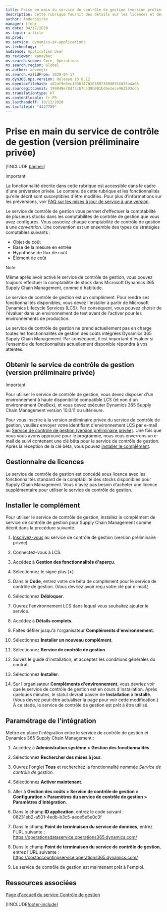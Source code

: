 ```yaml
---
title: Prise en main du service de contrôle de gestion (version préliminaire privée)
description: Cette rubrique fournit des détails sur les licences et des instructions d'installation pour le service de contrôle de gestion.
author: AndersGirke
manager: tfehr
ms.date: 04/17/2020
ms.topic: article
ms.prod: ''
ms.service: dynamics-ax-applications
ms.technology: ''
audience: Application User
ms.reviewer: kamaybac
ms.search.scope: Core, Operations
ms.search.region: Global
ms.author: aevengir
ms.search.validFrom: 2020-04-17
ms.dyn365.ops.version: Release 10.0.12
ms.openlocfilehash: a82af9e8ec1806f470103897389d0316d33a4a06
ms.sourcegitcommit: 199848e78df5cb7c439b001bdbe1ece963593cdb
ms.translationtype: HT
ms.contentlocale: fr-FR
ms.lasthandoff: 10/13/2020
ms.locfileid: "4427789"
---
```

# <a name="get-started-with-the-cost-accounting-service-private-preview"></a>Prise en main du service de contrôle de gestion (version préliminaire privée)

[!INCLUDE [banner](../includes/banner.md)]

> [!IMPORTANT]
> La fonctionnalité décrite dans cette rubrique est accessible dans le cadre d'une préversion privée. Le contenu de cette rubrique et les fonctionnalités qu'elle décrit sont susceptibles d'être modifiés. Pour plus d'informations sur les préversions, voir [FAQ sur les mises à jour de service à une version](../../fin-ops-core/fin-ops/get-started/one-version.md).

Le service de contrôle de gestion vous permet d'effectuer la comptabilité de plusieurs stocks dans les comptabilités de contrôle de gestion que vous avez configurés. Vous associez chaque comptabilité de contrôle de gestion à une *convention*. Une convention est un ensemble des types de stratégies comptables suivants :

- Objet de coût
- Base de la mesure en entrée
- Hypothèse de flux de coût
- Élément de coût

> [!NOTE]
> Même après avoir activé le service de contrôle de gestion, vous pouvez toujours effectuer la comptabilité de stock dans Microsoft Dynamics 365 Supply Chain Management, comme d'habitude.

Le service de contrôle de gestion est un complément. Pour rendre ses fonctionnalités disponibles, vous devez l'installer à partir de Microsoft Dynamics Lifecycle Services (LCS). Par conséquent, vous pouvez choisir de l'évaluer dans un environnement de test avant de l'activer pour les environnements de production.

Le service de contrôle de gestion ne prend actuellement pas en charge toutes les fonctionnalités de gestion des coûts intégrées Dynamics 365 Supply Chain Management. Par conséquent, il est important d'évaluer si l'ensemble de fonctionnalités actuellement disponible répondra à vos attentes.

## <a name="how-to-get-the-cost-accounting-service-private-preview"></a><a name="sign-up"></a>Obtenir le service de contrôle de gestion (version préliminaire privée)

> [!IMPORTANT]
> Pour utiliser le service de contrôle de gestion, vous devez disposer d'un environnement à haute disponibilité compatible LCS (et non d'un environnement OneBox), et vous devez exécuter Dynamics 365 Supply Chain Management version 10.0.11 ou ultérieure.

Pour vous inscrire à la version préliminaire privée du service de contrôle de gestion, veuillez envoyer votre identifiant d'environnement LCS par e-mail au [Service de contrôle de gestion (version préliminaire privée)](mailto:aevengir@microsoft.com?subject=Cost%20accounting%20service%20%28private%20preview%29). Une fois que nous vous avons approuvé pour le programme, nous vous enverrons un e-mail de suivi contenant une clé bêta pour le service de contrôle de gestion. Après la réception de la clé bêta, vous pouvez [installer le complément](#install).

## <a name="licensing"></a>Gestionnaire de licences

Le service de contrôle de gestion est concédé sous licence avec les fonctionnalités standard de la comptabilité des stocks disponibles pour Supply Chain Management. Vous n'avez pas besoin d'acheter une licence supplémentaire pour utiliser le service de contrôle de gestion.

## <a name="install-the-add-in"></a><a name="install"></a>Installer le complément

Pour utiliser le service de contrôle de gestion, installez le complément de service de contrôle de gestion pour Supply Chain Management comme décrit dans la procédure suivante.

1. [Inscrivez-vous](#sign-up) au service de contrôle de gestion (version préliminaire privée).

1. Connectez-vous à LCS.

1. Accédez à **Gestion des fonctionnalités d'aperçu**.

1. Sélectionnez le signe plus (**+**).

1. Dans le **Code**, entrez votre clé bêta de complément pour le service de contrôle de gestion. (Vous devriez avoir reçu votre clé par e-mail.)

1. Sélectionnez **Débloquer**.

1. Ouvrez l'environnement LCS dans lequel vous souhaitez ajouter le service.

1. Accédez à **Détails complets**.

1. Faites défiler jusqu'à l'organisateur **Compléments d'environnement**.

1. Sélectionnez **Installer un nouveau complément**.

1. Sélectionnez **Service de contrôle de gestion**.

1. Suivez le guide d'installation, et acceptez les conditions générales du contrat.

1. Sélectionnez **Installer**.

1. Sur l'organisateur **Compléments d'environnement**, vous devriez voir que le service de contrôle de gestion est en cours d'installation. Après quelques minutes, le statut devrait passer de **Installation** à **Installé**. (Vous devrez peut-être actualiser la page pour voir cette modification.) À ce stade, le service de contrôle de gestion est prêt à être utilisé.

## <a name="set-up-the-integration"></a>Paramétrage de l'intégration

Mettre en place l'intégration entre le service de contrôle de gestion et Dynamics 365 Supply Chain Management :

1. Accédez à **Administration système > Gestion des fonctionnalités**.

1. Sélectionnez **Rechercher des mises à jour**.

1. Ouvrez l'onglet **Tous** et recherchez la fonctionnalité nommée *Service de contrôle de gestion*.

1. Sélectionnez **Activer maintenant**.

1. Aller à **Gestion des coûts > Service de contrôle de gestion > Configuration > Paramètres du service de contrôle de gestion > Paramètres d'intégration**.

1. Dans le champ **ID application**, entrez le code suivant :<br> 08231eb2-a501-4edb-b3c5-aede5e5e0c3f

1. Dans le champ **Point de terminaison du service de données**, entrez l'URL suivante :<br>https://operationsdataservice.operations365.dynamics.com/

1. Dans le champ **Point de terminaison du service de contrôle de gestion**, entrez l'URL suivante :<br>https://costaccountingservice.operations365.dynamics.com/

1. Le service de contrôle de gestion est maintenant prêt à l'emploi.

## <a name="related-resources"></a>Ressources associées

[Page d'accueil du service Contrôle de gestion](cost-accounting-service-home.md)


[!INCLUDE[footer-include](../../includes/footer-banner.md)]